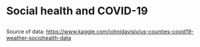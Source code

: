 # Social health and COVID-19

##

### 
Source of data: https://www.kaggle.com/johnjdavisiv/us-counties-covid19-weather-sociohealth-data